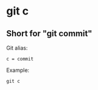 # git c

## Short for "git commit"

Git alias:

```git
c = commit
```

Example:

```shell
git c
```
